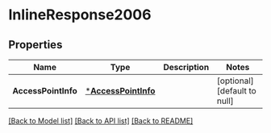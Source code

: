# InlineResponse2006

## Properties
Name | Type | Description | Notes
------------ | ------------- | ------------- | -------------
**AccessPointInfo** | [***AccessPointInfo**](AccessPointInfo.md) |  | [optional] [default to null]

[[Back to Model list]](../README.md#documentation-for-models) [[Back to API list]](../README.md#documentation-for-api-endpoints) [[Back to README]](../README.md)


